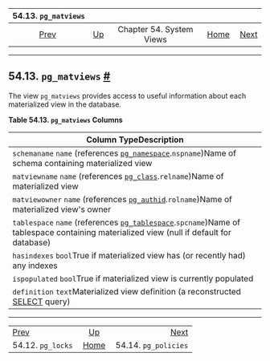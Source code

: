 <!--?xml version="1.0" encoding="UTF-8" standalone="no"?-->

|              54.13. `pg_matviews`             |                                             |                          |                                                       |                                                     |
| :-------------------------------------------: | :------------------------------------------ | :----------------------: | ----------------------------------------------------: | --------------------------------------------------: |
| [Prev](view-pg-locks.html "54.12. pg_locks")  | [Up](views.html "Chapter 54. System Views") | Chapter 54. System Views | [Home](index.html "PostgreSQL 17devel Documentation") |  [Next](view-pg-policies.html "54.14. pg_policies") |

***

## 54.13. `pg_matviews` [#](#VIEW-PG-MATVIEWS)



The view `pg_matviews` provides access to useful information about each materialized view in the database.

**Table 54.13. `pg_matviews` Columns**

| Column TypeDescription                                                                                                                                                                        |
| --------------------------------------------------------------------------------------------------------------------------------------------------------------------------------------------- |
| `schemaname` `name` (references [`pg_namespace`](catalog-pg-namespace.html "53.32. pg_namespace").`nspname`)Name of schema containing materialized view                                       |
| `matviewname` `name` (references [`pg_class`](catalog-pg-class.html "53.11. pg_class").`relname`)Name of materialized view                                                                    |
| `matviewowner` `name` (references [`pg_authid`](catalog-pg-authid.html "53.8. pg_authid").`rolname`)Name of materialized view's owner                                                         |
| `tablespace` `name` (references [`pg_tablespace`](catalog-pg-tablespace.html "53.56. pg_tablespace").`spcname`)Name of tablespace containing materialized view (null if default for database) |
| `hasindexes` `bool`True if materialized view has (or recently had) any indexes                                                                                                                |
| `ispopulated` `bool`True if materialized view is currently populated                                                                                                                          |
| `definition` `text`Materialized view definition (a reconstructed [SELECT](sql-select.html "SELECT") query)                                                                                    |

***

|                                               |                                                       |                                                     |
| :-------------------------------------------- | :---------------------------------------------------: | --------------------------------------------------: |
| [Prev](view-pg-locks.html "54.12. pg_locks")  |      [Up](views.html "Chapter 54. System Views")      |  [Next](view-pg-policies.html "54.14. pg_policies") |
| 54.12. `pg_locks`                             | [Home](index.html "PostgreSQL 17devel Documentation") |                                54.14. `pg_policies` |
